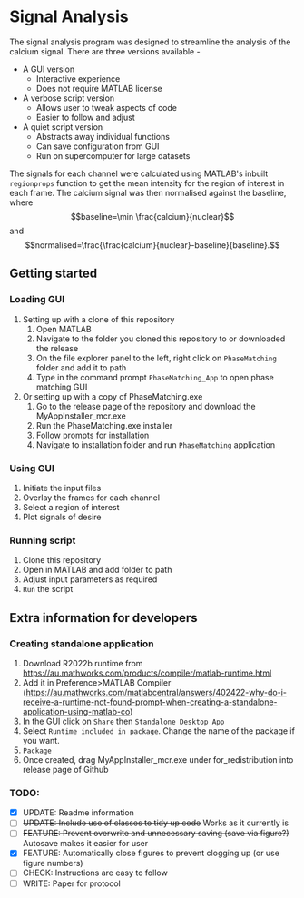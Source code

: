 # Signal Analysis

The signal analysis program was designed to streamline the analysis of the calcium signal. There are three versions available - 

- A GUI version
  - Interactive experience
  - Does not require MATLAB license
- A verbose script version
  - Allows user to tweak aspects of code
  - Easier to follow and adjust
- A quiet script version
  - Abstracts away individual functions
  - Can save configuration from GUI
  - Run on supercomputer for large datasets

The signals for each channel were calculated using MATLAB's inbuilt `regionprops` function to get the mean intensity for the region of interest in each frame. The calcium signal was then normalised against the baseline, where
$$baseline=\min \frac{calcium}{nuclear}$$
and
$$normalised=\frac{\frac{calcium}{nuclear}-baseline}{baseline}.$$

## Getting started

### Loading GUI
1. Setting up with a clone of this repository
	1. Open MATLAB
	2. Navigate to the folder you cloned this repository to or downloaded the release
	3. On the file explorer panel to the left, right click on `PhaseMatching` folder and add it to path
	4. Type in the command prompt `PhaseMatching_App` to open phase matching GUI
2. Or setting up with a copy of PhaseMatching.exe
	1. Go to the release page of the repository and download the MyAppInstaller_mcr.exe
	2. Run the PhaseMatching.exe installer
	3. Follow prompts for installation
	4. Navigate to installation folder and run `PhaseMatching` application

### Using GUI
1. Initiate the input files
2. Overlay the frames for each channel
3. Select a region of interest
4. Plot signals of desire

### Running script
1. Clone this repository
2. Open in MATLAB and add folder to path
3. Adjust input parameters as required
4. `Run` the script

## Extra information for developers
### Creating standalone application
1. Download R2022b runtime from https://au.mathworks.com/products/compiler/matlab-runtime.html
2. Add it in Preference>MATLAB Compiler (https://au.mathworks.com/matlabcentral/answers/402422-why-do-i-receive-a-runtime-not-found-prompt-when-creating-a-standalone-application-using-matlab-co)
3. In the GUI click on `Share` then `Standalone Desktop App`
4. Select `Runtime included in package`. Change the name of the package if you want.
5. `Package`
6. Once created, drag MyAppInstaller_mcr.exe under for_redistribution into release page of Github

### TODO:
- [x] UPDATE: Readme information
- [ ] ~~UPDATE: Include use of classes to tidy up code~~ Works as it currently is
- [ ] ~~FEATURE: Prevent overwrite and unnecessary saving (save via figure?)~~ Autosave makes it easier for user
- [x] FEATURE: Automatically close figures to prevent clogging up (or use figure numbers)
- [ ] CHECK: Instructions are easy to follow
- [ ] WRITE: Paper for protocol
